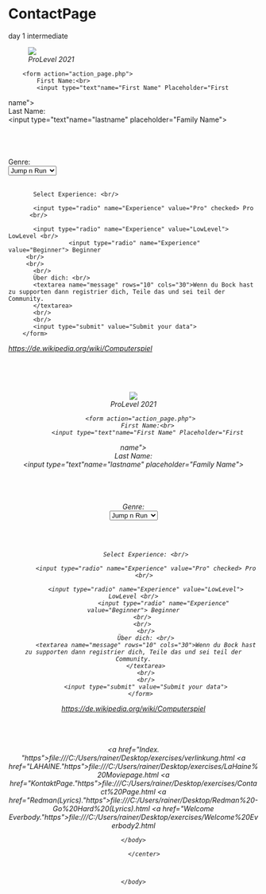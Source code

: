 # ContactPage
day 1 intermediate


<!DOCTYPE html>
<html lang='en'>
    <head>
        <meta charset='utf-8'>
        <title> Form </title>
    </head>
    <body>
        <nav>
            <figure>
            <img src= https://image.freepik.com/vektoren-kostenlos/gamer-logo-mit-slogan_1043-109.jpg width=‘100%’ height=“100%“>
         <i><figcaption>ProLevel 2021</figcaption></i>
            </figure>
        </nav>

        <form action="action_page.php">
            First Name:<br>
            <input type="text"name="First Name" Placeholder="First
name"><br>
            Last Name:<br>
            <input type="text"name="lastname"  placeholder="Family
Name"><br/>
           <br/>
           <br/>
 <br/>
    <br/>
           Genre: <br/>
           <select name="Genre">
            <option value="Action">Action</option>
            <option value="Jump n Run" selected>Jump n Run</option>
            <option value="RollenSpiele">RollenSpiele</option>
           </select> </nav>
           <br/><br/>

           Select Experience: <br/>

           <input type="radio" name="Experience" value="Pro" checked> Pro
          <br/>

           <input type="radio" name="Experience" value="LowLevel"> LowLevel <br/>
                     <input type="radio" name="Experience" value="Beginner"> Beginner
         <br/>
         <br/>
           <br/>
           Über dich: <br/>
           <textarea name="message" rows="10" cols="30">Wenn du Bock hast zu supporten dann registrier dich, Teile das und sei teil der Community.
           </textarea>
           <br/>
           <br/>
           <input type="submit" value="Submit your data">
        </form>

  <i> <p><a href="Spiele-Gaming-computer).html"> https://de.wikipedia.org/wiki/Computerspiel
      </a></p>
           <br/>
           <br/>
           <br/>
           <center>
        <nav> <em>
      <!DOCTYPE html>
<html lang='en'>
    <head>
        <meta charset='utf-8'>
        <title> Form </title>
    </head>
    <body>
        <nav>
            <figure>
            <img src= https://image.freepik.com/vektoren-kostenlos/gamer-logo-mit-slogan_1043-109.jpg width=‘100%’ height=“100%“>
         <i><figcaption>ProLevel 2021</figcaption></i>
            </figure>
        </nav>

        <form action="action_page.php">
            First Name:<br>
            <input type="text"name="First Name" Placeholder="First
name"><br>
            Last Name:<br>
            <input type="text"name="lastname"  placeholder="Family
Name"><br/>
           <br/>
           <br/>
 <br/>
    <br/>
           Genre: <br/>
           <select name="Genre">
            <option value="Action">Action</option>
            <option value="Jump n Run" selected>Jump n Run</option>
            <option value="RollenSpiele">RollenSpiele</option>
           </select> </nav>
           <br/><br/>

           Select Experience: <br/>

           <input type="radio" name="Experience" value="Pro" checked> Pro
          <br/>

           <input type="radio" name="Experience" value="LowLevel"> LowLevel <br/>
                     <input type="radio" name="Experience" value="Beginner"> Beginner
         <br/>
         <br/>
           <br/>
           Über dich: <br/>
           <textarea name="message" rows="10" cols="30">Wenn du Bock hast zu supporten dann registrier dich, Teile das und sei teil der Community.
           </textarea>
           <br/>
           <br/>
           <input type="submit" value="Submit your data">
        </form>

  <i> <p><a href="Spiele-Gaming-computer).html"> https://de.wikipedia.org/wiki/Computerspiel
      </a></p>
           <br/>
           <br/>
           <br/>
           <center>
        <nav> <em>
      <i>  <a href="Index. "https">file:///C:/Users/rainer/Desktop/exercises/verlinkung.html</a>
      <i>  <a href="LAHAINE."https">file:///C:/Users/rainer/Desktop/exercises/LaHaine%20Moviepage.html</a>
      <i>  <a href="KontaktPage."https">file:///C:/Users/rainer/Desktop/exercises/Contact%20Page.html</a>
      <i>  <a href="Redman(Lyrics)."https">file:///C:/Users/rainer/Desktop/Redman%20-Go%20Hard%20(Lyrics).html</a>
      <i>  <a href="Welcome Everbody."https">file:///C:/Users/rainer/Desktop/exercises/Welcome%20Everbody2.html</a>
       </nav> </em>
          </center>



    </body>
</html>

          </center>



    </body>
</html>

